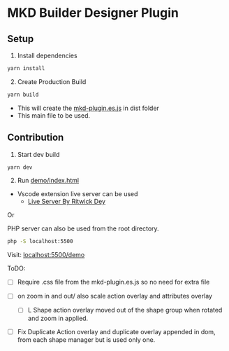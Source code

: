 # MKD Builder Designer Plugin

## Setup

1. Install dependencies
```sh
yarn install
```

2. Create Production Build
```sh
yarn build
```
- This will create the [mkd-plugin.es.js](dist/mkd-plugin.es.js) in dist folder
- This main file to be used.


## Contribution

1. Start dev build
```sh
yarn dev
```

2. Run [demo/index.html](demo/index.html)
- Vscode extension live server can be used
    - [Live Server By Ritwick Dey](https://marketplace.visualstudio.com/items?itemName=ritwickdey.LiveServer)

Or

PHP server can also be used from the root directory.
```sh
php -S localhost:5500
```

Visit: [localhost:5500/demo](http://localhost:5500/demo)



ToDO:
- [ ] Require .css file from the mkd-plugin.es.js so no need for extra file
- [ ] on zoom in and out/ also scale action overlay and attributes overlay
    - [ ] L Shape action overlay moved out of the shape group when rotated and zoom in applied.
- [ ] Fix Duplicate Action overlay and duplicate overlay appended in dom, from each shape manager but is used only one.

